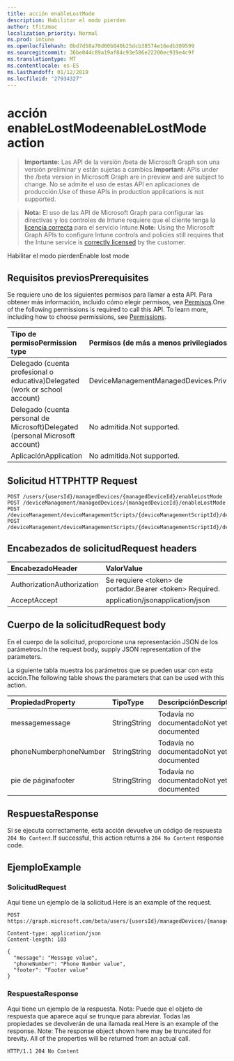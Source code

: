 ```yaml
---
title: acción enableLostMode
description: Habilitar el modo pierden
author: tfitzmac
localization_priority: Normal
ms.prod: intune
ms.openlocfilehash: 0bd7d58a70d60b040b25dcb38574e16edb309599
ms.sourcegitcommit: 36be044c89a19af84c93e586e22200ec919e4c9f
ms.translationtype: MT
ms.contentlocale: es-ES
ms.lasthandoff: 01/12/2019
ms.locfileid: "27934327"
---
```

# <a name="enablelostmode-action"></a><span data-ttu-id="42112-103">acción enableLostMode</span><span class="sxs-lookup"><span data-stu-id="42112-103">enableLostMode action</span></span>

> <span data-ttu-id="42112-104">**Importante:** Las API de la versión /beta de Microsoft Graph son una versión preliminar y están sujetas a cambios.</span><span class="sxs-lookup"><span data-stu-id="42112-104">**Important:** APIs under the /beta version in Microsoft Graph are in preview and are subject to change.</span></span> <span data-ttu-id="42112-105">No se admite el uso de estas API en aplicaciones de producción.</span><span class="sxs-lookup"><span data-stu-id="42112-105">Use of these APIs in production applications is not supported.</span></span>

> <span data-ttu-id="42112-106">**Nota:** El uso de las API de Microsoft Graph para configurar las directivas y los controles de Intune requiere que el cliente tenga la [licencia correcta](https://go.microsoft.com/fwlink/?linkid=839381) para el servicio Intune.</span><span class="sxs-lookup"><span data-stu-id="42112-106">**Note:** Using the Microsoft Graph APIs to configure Intune controls and policies still requires that the Intune service is [correctly licensed](https://go.microsoft.com/fwlink/?linkid=839381) by the customer.</span></span>

<span data-ttu-id="42112-107">Habilitar el modo pierden</span><span class="sxs-lookup"><span data-stu-id="42112-107">Enable lost mode</span></span>
## <a name="prerequisites"></a><span data-ttu-id="42112-108">Requisitos previos</span><span class="sxs-lookup"><span data-stu-id="42112-108">Prerequisites</span></span>
<span data-ttu-id="42112-p102">Se requiere uno de los siguientes permisos para llamar a esta API. Para obtener más información, incluido cómo elegir permisos, vea [Permisos](/graph/permissions-reference).</span><span class="sxs-lookup"><span data-stu-id="42112-p102">One of the following permissions is required to call this API. To learn more, including how to choose permissions, see [Permissions](/graph/permissions-reference).</span></span>

|<span data-ttu-id="42112-111">Tipo de permiso</span><span class="sxs-lookup"><span data-stu-id="42112-111">Permission type</span></span>|<span data-ttu-id="42112-112">Permisos (de más a menos privilegiados)</span><span class="sxs-lookup"><span data-stu-id="42112-112">Permissions (from most to least privileged)</span></span>|
|:---|:---|
|<span data-ttu-id="42112-113">Delegado (cuenta profesional o educativa)</span><span class="sxs-lookup"><span data-stu-id="42112-113">Delegated (work or school account)</span></span>|<span data-ttu-id="42112-114">DeviceManagementManagedDevices.PriviligedOperation.All</span><span class="sxs-lookup"><span data-stu-id="42112-114">DeviceManagementManagedDevices.PriviligedOperation.All</span></span>|
|<span data-ttu-id="42112-115">Delegado (cuenta personal de Microsoft)</span><span class="sxs-lookup"><span data-stu-id="42112-115">Delegated (personal Microsoft account)</span></span>|<span data-ttu-id="42112-116">No admitida.</span><span class="sxs-lookup"><span data-stu-id="42112-116">Not supported.</span></span>|
|<span data-ttu-id="42112-117">Aplicación</span><span class="sxs-lookup"><span data-stu-id="42112-117">Application</span></span>|<span data-ttu-id="42112-118">No admitida.</span><span class="sxs-lookup"><span data-stu-id="42112-118">Not supported.</span></span>|

## <a name="http-request"></a><span data-ttu-id="42112-119">Solicitud HTTP</span><span class="sxs-lookup"><span data-stu-id="42112-119">HTTP Request</span></span>
<!-- {
  "blockType": "ignored"
}
-->
``` http
POST /users/{usersId}/managedDevices/{managedDeviceId}/enableLostMode
POST /deviceManagement/managedDevices/{managedDeviceId}/enableLostMode
POST /deviceManagement/deviceManagementScripts/{deviceManagementScriptId}/deviceRunStates/{deviceManagementScriptDeviceStateId}/managedDevice/enableLostMode
POST /deviceManagement/deviceManagementScripts/{deviceManagementScriptId}/deviceRunStates/{deviceManagementScriptDeviceStateId}/managedDevice/detectedApps/{detectedAppId}/managedDevices/{managedDeviceId}/enableLostMode
```

## <a name="request-headers"></a><span data-ttu-id="42112-120">Encabezados de solicitud</span><span class="sxs-lookup"><span data-stu-id="42112-120">Request headers</span></span>
|<span data-ttu-id="42112-121">Encabezado</span><span class="sxs-lookup"><span data-stu-id="42112-121">Header</span></span>|<span data-ttu-id="42112-122">Valor</span><span class="sxs-lookup"><span data-stu-id="42112-122">Value</span></span>|
|:---|:---|
|<span data-ttu-id="42112-123">Authorization</span><span class="sxs-lookup"><span data-stu-id="42112-123">Authorization</span></span>|<span data-ttu-id="42112-124">Se requiere &lt;token&gt; de portador.</span><span class="sxs-lookup"><span data-stu-id="42112-124">Bearer &lt;token&gt; Required.</span></span>|
|<span data-ttu-id="42112-125">Accept</span><span class="sxs-lookup"><span data-stu-id="42112-125">Accept</span></span>|<span data-ttu-id="42112-126">application/json</span><span class="sxs-lookup"><span data-stu-id="42112-126">application/json</span></span>|

## <a name="request-body"></a><span data-ttu-id="42112-127">Cuerpo de la solicitud</span><span class="sxs-lookup"><span data-stu-id="42112-127">Request body</span></span>
<span data-ttu-id="42112-128">En el cuerpo de la solicitud, proporcione una representación JSON de los parámetros.</span><span class="sxs-lookup"><span data-stu-id="42112-128">In the request body, supply JSON representation of the parameters.</span></span>

<span data-ttu-id="42112-129">La siguiente tabla muestra los parámetros que se pueden usar con esta acción.</span><span class="sxs-lookup"><span data-stu-id="42112-129">The following table shows the parameters that can be used with this action.</span></span>

|<span data-ttu-id="42112-130">Propiedad</span><span class="sxs-lookup"><span data-stu-id="42112-130">Property</span></span>|<span data-ttu-id="42112-131">Tipo</span><span class="sxs-lookup"><span data-stu-id="42112-131">Type</span></span>|<span data-ttu-id="42112-132">Descripción</span><span class="sxs-lookup"><span data-stu-id="42112-132">Description</span></span>|
|:---|:---|:---|
|<span data-ttu-id="42112-133">message</span><span class="sxs-lookup"><span data-stu-id="42112-133">message</span></span>|<span data-ttu-id="42112-134">String</span><span class="sxs-lookup"><span data-stu-id="42112-134">String</span></span>|<span data-ttu-id="42112-135">Todavía no documentado</span><span class="sxs-lookup"><span data-stu-id="42112-135">Not yet documented</span></span>|
|<span data-ttu-id="42112-136">phoneNumber</span><span class="sxs-lookup"><span data-stu-id="42112-136">phoneNumber</span></span>|<span data-ttu-id="42112-137">String</span><span class="sxs-lookup"><span data-stu-id="42112-137">String</span></span>|<span data-ttu-id="42112-138">Todavía no documentado</span><span class="sxs-lookup"><span data-stu-id="42112-138">Not yet documented</span></span>|
|<span data-ttu-id="42112-139">pie de página</span><span class="sxs-lookup"><span data-stu-id="42112-139">footer</span></span>|<span data-ttu-id="42112-140">String</span><span class="sxs-lookup"><span data-stu-id="42112-140">String</span></span>|<span data-ttu-id="42112-141">Todavía no documentado</span><span class="sxs-lookup"><span data-stu-id="42112-141">Not yet documented</span></span>|



## <a name="response"></a><span data-ttu-id="42112-142">Respuesta</span><span class="sxs-lookup"><span data-stu-id="42112-142">Response</span></span>
<span data-ttu-id="42112-143">Si se ejecuta correctamente, esta acción devuelve un código de respuesta `204 No Content`.</span><span class="sxs-lookup"><span data-stu-id="42112-143">If successful, this action returns a `204 No Content` response code.</span></span>

## <a name="example"></a><span data-ttu-id="42112-144">Ejemplo</span><span class="sxs-lookup"><span data-stu-id="42112-144">Example</span></span>
### <a name="request"></a><span data-ttu-id="42112-145">Solicitud</span><span class="sxs-lookup"><span data-stu-id="42112-145">Request</span></span>
<span data-ttu-id="42112-146">Aquí tiene un ejemplo de la solicitud.</span><span class="sxs-lookup"><span data-stu-id="42112-146">Here is an example of the request.</span></span>
``` http
POST https://graph.microsoft.com/beta/users/{usersId}/managedDevices/{managedDeviceId}/enableLostMode

Content-type: application/json
Content-length: 103

{
  "message": "Message value",
  "phoneNumber": "Phone Number value",
  "footer": "Footer value"
}
```

### <a name="response"></a><span data-ttu-id="42112-147">Respuesta</span><span class="sxs-lookup"><span data-stu-id="42112-147">Response</span></span>
<span data-ttu-id="42112-p103">Aquí tiene un ejemplo de la respuesta. Nota: Puede que el objeto de respuesta que aparece aquí se trunque para abreviar. Todas las propiedades se devolverán de una llamada real.</span><span class="sxs-lookup"><span data-stu-id="42112-p103">Here is an example of the response. Note: The response object shown here may be truncated for brevity. All of the properties will be returned from an actual call.</span></span>
``` http
HTTP/1.1 204 No Content
```





